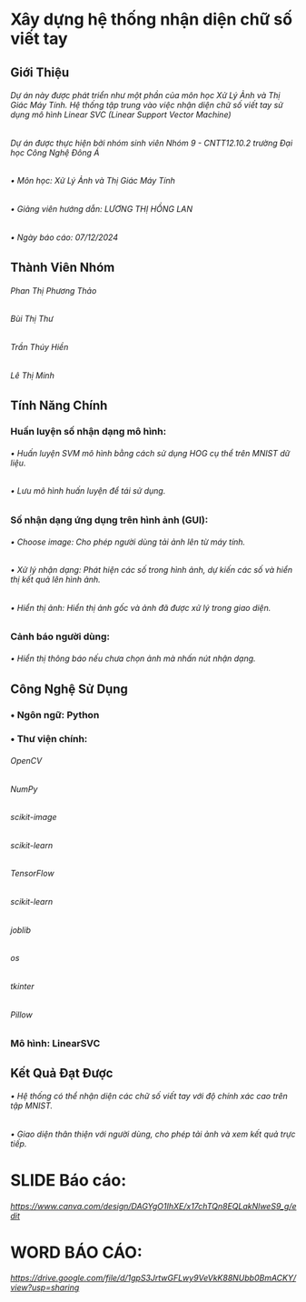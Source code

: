 # Xây dựng hệ thống nhận diện chữ số viết tay
## Giới Thiệu
###### Dự án này được phát triển như một phần của môn học Xử Lý Ảnh và Thị Giác Máy Tính. Hệ thống tập trung vào việc nhận diện chữ số viết tay  sử dụng mô hình Linear SVC (Linear Support Vector Machine)
###### Dự án được thực hiện bởi nhóm sinh viên Nhóm 9 - CNTT12.10.2 trường Đại học Công Nghệ Đông Á
###### •	Môn học: Xử Lý Ảnh và Thị Giác Máy Tính
###### •	Giảng viên hướng dẫn: LƯƠNG THỊ HỒNG LAN
###### •	Ngày báo cáo: 07/12/2024
## Thành Viên Nhóm
###### Phan Thị Phương Thảo
###### Bùi Thị Thư
###### Trần Thúy Hiền
###### Lê Thị Minh
## Tính Năng Chính
### Huấn luyện số nhận dạng mô hình:
###### •	Huấn luyện SVM mô hình bằng cách sử dụng HOG cụ thể trên MNIST dữ liệu.
###### •	Lưu mô hình huấn luyện để tái sử dụng.
### Số nhận dạng ứng dụng trên hình ảnh (GUI):
###### •	Choose image: Cho phép người dùng tải ảnh lên từ máy tính.
###### •	Xử lý nhận dạng: Phát hiện các số trong hình ảnh, dự kiến các số và hiển thị kết quả lên hình ảnh.
###### •	Hiển thị ảnh: Hiển thị ảnh gốc và ảnh đã được xử lý trong giao diện.
### Cảnh báo người dùng:
###### •	Hiển thị thông báo nếu chưa chọn ảnh mà nhấn nút nhận dạng.
## Công Nghệ Sử Dụng
### •	Ngôn ngữ: Python
### •	Thư viện chính:
###### OpenCV
###### NumPy
###### scikit-image
###### scikit-learn
###### TensorFlow
###### scikit-learn
###### joblib
###### os
###### tkinter
###### Pillow
### Mô hình: LinearSVC
## Kết Quả Đạt Được
###### •	 Hệ thống có thể nhận diện các chữ số viết tay với độ chính xác cao trên tập MNIST.
###### •	 Giao diện thân thiện với người dùng, cho phép tải ảnh và xem kết quả trực tiếp.
# SLIDE Báo cáo:
###### https://www.canva.com/design/DAGYgO1IhXE/x17chTQn8EQLakNlweS9_g/edit
# WORD BÁO CÁO:
###### https://drive.google.com/file/d/1gpS3JrtwGFLwy9VeVkK88NUbb0BmACKY/view?usp=sharing

